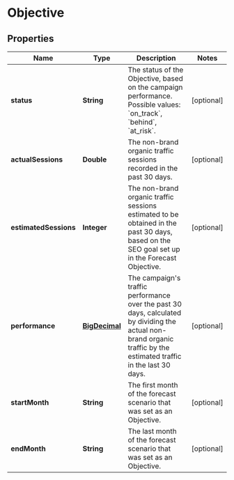 # Objective

## Properties
Name | Type | Description | Notes
------------ | ------------- | ------------- | -------------
**status** | **String** | The status of the Objective, based on the campaign performance.  Possible values: &#x60;on_track&#x60;, &#x60;behind&#x60;, &#x60;at_risk&#x60;. |  [optional]
**actualSessions** | **Double** | The non-brand organic traffic sessions recorded in the past 30 days. |  [optional]
**estimatedSessions** | **Integer** | The non-brand organic traffic sessions estimated to be obtained in the past 30 days, based on the SEO goal set up in the Forecast Objective. |  [optional]
**performance** | [**BigDecimal**](BigDecimal.md) | The campaign&#x27;s traffic performance over the past 30 days, calculated by dividing the actual non-brand organic traffic by the estimated traffic in the last 30 days. |  [optional]
**startMonth** | **String** | The first month of the forecast scenario that was set as an Objective. |  [optional]
**endMonth** | **String** | The last month of the forecast scenario that was set as an Objective.  |  [optional]
